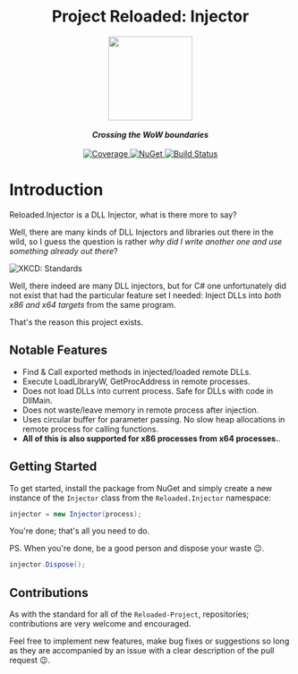 ﻿

<div align="center">
	<h1>Project Reloaded: Injector </h1>
	<img src="https://i.imgur.com/BjPn7rU.png" width="150" align="center" />
	<br/> <br/>
	<strong><i>Crossing the WoW boundaries</i></strong>
	<br/> <br/>
	<!-- Coverage -->
	<a href="https://codecov.io/gh/Reloaded-Project/Reloaded.Injector">
		<img src="https://codecov.io/gh/Reloaded-Project/Reloaded.Injector/branch/master/graph/badge.svg" alt="Coverage" />
	</a>
	<!-- NuGet -->
	<a href="https://www.nuget.org/packages/Reloaded.Injector">
		<img src="https://img.shields.io/nuget/v/Reloaded.Injector.svg" alt="NuGet" />
	</a>
	<!-- Build Status -->
	<a href="https://ci.appveyor.com/project/sewer56lol/reloaded-injector">
		<img src="https://ci.appveyor.com/api/projects/status/xtq8rtwqh4cw5jg2?svg=true" alt="Build Status" />
	</a>
</div>

# Introduction
Reloaded.Injector is a DLL Injector, what is there more to say?

Well, there are many kinds of DLL Injectors and libraries out there in the wild, so I guess the question is rather *why did I write another one and use something already out there*?

![XKCD: Standards](https://imgs.xkcd.com/comics/standards.png)
 

Well, there indeed are many DLL injectors, but for C# one unfortunately did not exist that had the particular feature set I needed: Inject DLLs into *both x86 and x64 targets* from the same program.

That's the reason this project exists.

## Notable Features
- Find & Call exported methods in injected/loaded remote DLLs.
- Execute LoadLibraryW, GetProcAddress in remote processes.
- Does not load DLLs into current process. Safe for DLLs with code in DllMain.
- Does not waste/leave memory in remote process after injection.
- Uses circular buffer for parameter passing. No slow heap allocations in remote process for calling functions.
-  **All of this is also supported for x86 processes from x64 processes.**.

## Getting Started

To get started, install the package from NuGet and simply create a new instance of the `Injector` class from the `Reloaded.Injector` namespace:

```csharp
injector = new Injector(process);
``` 
You're done; that's all you need to do.

PS. When you're done, be a good person and dispose your waste 😉.

```csharp
injector.Dispose();
```

## Contributions
As with the standard for all of the `Reloaded-Project`, repositories; contributions are very welcome and encouraged.

Feel free to implement new features, make bug fixes or suggestions so long as they are accompanied by an issue with a clear description of the pull request 😉.

